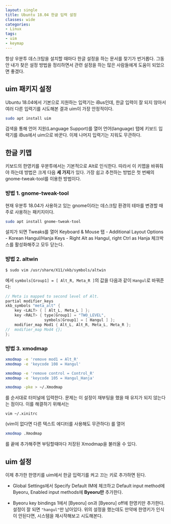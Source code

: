 ```yaml
---
layout: single
title: Ubuntu 18.04 한글 입력 설정
classes: wide
categories:
- Linux
tags:
- uim
- keymap
---
```


항상 우분투 데스크탑을 설치할 때마다 한글 설정을 하는 문서를 찾기가 번거롭다. 그동안 내가 찾은 설정 방법을 정리하면서 관련 설정을 하는 많은 사람들에게 도움이 되었으면 좋겠다.

## uim 패키지 설정

Ubuntu 18.04에서 기본으로 지원하는 입력기는 iBus인데, 한글 입력이 잘 되지 않아서 여러 다른 입력기를 시도해본 결과 uim이 가장 안정적이다.
```bash
sudo apt install uim
```
검색을 통해 언어 지원(Language Support)를 열어 언어(language) 탭에 키보드 입력기를 iBus에서 uim으로 바꾼다. 이제 나머지 입력기는 지워도 무관하다.

## 한글 키맵
키보드의 한영키를 우분투에서는 기본적으로 Alt로 인식한다. 따라서 이 키맵을 바꿔줘야 하는데 방법은 크게 다음 **세 가지**가 있다. 가장 쉽고 추천하는 방법은 첫 번째의 gnome-tweak-tool를 이용한 방법이다.

### 방법 1. gnome-tweak-tool

현재 우분투 18.04가 사용하고 있는 gnome이라는 데스크탑 환경의 테마를 변경할 때 주로 사용하는 패키지이다.
```bash
sudo apt install gnome-tweak-tool
```
설치가 되면 Tweaks를 열어 Keyboard & Mouse 탭 - Additional Layout Options - Korean Hangul/Hanja Keys - Right Alt as Hangul, right Ctrl as Hanja 체크박스를 활성화해주고 모두 닫는다.

### 방법 2. altwin

```console
$ sudo vim /usr/share/X11/xkb/symbols/altwin
```

에서 `symbols[Group1] = [ Alt_R, Meta_R ]`의 값을 다음과 같이 `Hangul`로 바꿔준다:

```cs
// Meta is mapped to second level of Alt.
partial modifier_keys
xkb_symbols "meta_alt" {
    key <LALT> { [ Alt_L, Meta_L ] };
    key <RALT> { type[Group1] = "TWO_LEVEL",
                 symbols[Group1] = [ Hangul ] };
    modifier_map Mod1 { Alt_L, Alt_R, Meta_L, Meta_R };
//  modifier_map Mod4 {};
};
```



### 방법 3. xmodmap 
```bash
xmodmap -e 'remove mod1 = Alt_R'
xmodmap -e 'keycode 108 = Hangul'

xmodmap -e 'remove control = Control_R'
xmodmap -e 'keycode 105 = Hangul_Hanja'

xmodmap -pke > ~/.Xmodmap
```
를 순서대로 터미널에 입력한다. 문제는 이 설정이 재부팅을 했을 때 유지가 되지 않는다는 점이다. 이를 해결하기 위해서는
```console
vim ~/.xinitrc
```
(vim이 없다면 다른 텍스트 에디터를 사용해도 무관하다) 를 열어
```bash
xmodmap .Xmodmap
```

를 끝에 추가해주면 부팅할때마다 저장된 Xmodmap을 불러올 수 있다.



## uim 설정

이제 추가한 한영키를 uim에서 한글 입력기를 켜고 끄는 키로 추가하면 된다.

* Global Settings에서 Specify Default IM에 체크하고 Default input method에 Byeoru, Enabled input methods에 **Byeoru만** 추가한다.

* Byeoru key bindings 1에서 [Byeoru] on과 [Byeoru] off에 한영키만 추가한다. 설정이 잘 되면 `"hangul"`만 남아있다.  위의 설정을 했는데도 만약에 한영키가 인식이 안된다면, 시스템을 재시작해보고 시도해본다.

